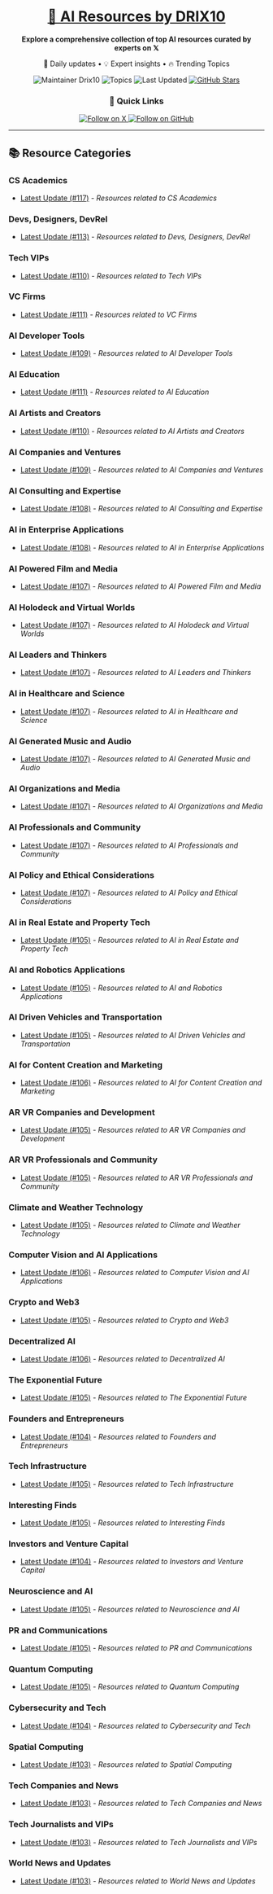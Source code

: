 
<div align="center">
  <h1><a href="https://x.com/DRIX_10_" target="_blank">🚀 AI Resources by DRIX10</a></h1>
  <p><strong>Explore a comprehensive collection of top AI resources curated by experts on 𝕏</strong></p>
  <p>🌟 Daily updates • 💡 Expert insights • 🔥 Trending Topics</p>

  <img src="https://img.shields.io/badge/Maintainer-Drix10-blue?style=for-the-badge" alt="Maintainer Drix10" />
  <img src="https://img.shields.io/badge/Topics-Everything%2C%20AI-red?style=for-the-badge" alt="Topics" />
  <img src="https://img.shields.io/github/last-commit/Drix10/ai-resources?style=for-the-badge&color=5D6D7E" alt="Last Updated" />
  <a href="https://github.com/Drix10/ai-resources"><img src="https://img.shields.io/github/stars/Drix10/ai-resources?style=for-the-badge&color=yellow" alt="GitHub Stars" /></a>

  <br>

  <h3>🌟 Quick Links</h3>
    <a href="https://x.com/DRIX_10_">
      <img src="https://img.shields.io/badge/Follow_on_𝕏-black?style=for-the-badge&logo=x&logoColor=white" alt="Follow on X" />
    </a>
    <a href="https://github.com/Drix10">
      <img src="https://img.shields.io/badge/Follow_on_GitHub-black?style=for-the-badge&logo=github&logoColor=white" alt="Follow on GitHub" />
    </a>
</div>

---

## 📚 Resource Categories

### CS Academics

*   [Latest Update (#117)](https://github.com/Drix10/ai-resources/blob/main/CS%20Academics/resources-117.md) - *Resources related to CS Academics*

### Devs, Designers, DevRel

*   [Latest Update (#113)](https://github.com/Drix10/ai-resources/blob/main/Devs%2C%20Designers%2C%20DevRel/resources-113.md) - *Resources related to Devs, Designers, DevRel*

### Tech VIPs

*   [Latest Update (#110)](https://github.com/Drix10/ai-resources/blob/main/Tech%20VIPs/resources-110.md) - *Resources related to Tech VIPs*

### VC Firms

*   [Latest Update (#111)](https://github.com/Drix10/ai-resources/blob/main/VC%20Firms/resources-111.md) - *Resources related to VC Firms*

### AI Developer Tools

*   [Latest Update (#109)](https://github.com/Drix10/ai-resources/blob/main/AI%20Developer%20Tools/resources-109.md) - *Resources related to AI Developer Tools*

### AI Education

*   [Latest Update (#111)](https://github.com/Drix10/ai-resources/blob/main/AI%20Education/resources-111.md) - *Resources related to AI Education*

### AI Artists and Creators

*   [Latest Update (#110)](https://github.com/Drix10/ai-resources/blob/main/AI%20Artists%20and%20Creators/resources-110.md) - *Resources related to AI Artists and Creators*

### AI Companies and Ventures

*   [Latest Update (#109)](https://github.com/Drix10/ai-resources/blob/main/AI%20Companies%20and%20Ventures/resources-109.md) - *Resources related to AI Companies and Ventures*

### AI Consulting and Expertise

*   [Latest Update (#108)](https://github.com/Drix10/ai-resources/blob/main/AI%20Consulting%20and%20Expertise/resources-108.md) - *Resources related to AI Consulting and Expertise*

### AI in Enterprise Applications

*   [Latest Update (#108)](https://github.com/Drix10/ai-resources/blob/main/AI%20in%20Enterprise%20Applications/resources-108.md) - *Resources related to AI in Enterprise Applications*

### AI Powered Film and Media

*   [Latest Update (#107)](https://github.com/Drix10/ai-resources/blob/main/AI%20Powered%20Film%20and%20Media/resources-107.md) - *Resources related to AI Powered Film and Media*

### AI Holodeck and Virtual Worlds

*   [Latest Update (#107)](https://github.com/Drix10/ai-resources/blob/main/AI%20Holodeck%20and%20Virtual%20Worlds/resources-107.md) - *Resources related to AI Holodeck and Virtual Worlds*

### AI Leaders and Thinkers

*   [Latest Update (#107)](https://github.com/Drix10/ai-resources/blob/main/AI%20Leaders%20and%20Thinkers/resources-107.md) - *Resources related to AI Leaders and Thinkers*

### AI in Healthcare and Science

*   [Latest Update (#107)](https://github.com/Drix10/ai-resources/blob/main/AI%20in%20Healthcare%20and%20Science/resources-107.md) - *Resources related to AI in Healthcare and Science*

### AI Generated Music and Audio

*   [Latest Update (#107)](https://github.com/Drix10/ai-resources/blob/main/AI%20Generated%20Music%20and%20Audio/resources-107.md) - *Resources related to AI Generated Music and Audio*

### AI Organizations and Media

*   [Latest Update (#107)](https://github.com/Drix10/ai-resources/blob/main/AI%20Organizations%20and%20Media/resources-107.md) - *Resources related to AI Organizations and Media*

### AI Professionals and Community

*   [Latest Update (#107)](https://github.com/Drix10/ai-resources/blob/main/AI%20Professionals%20and%20Community/resources-107.md) - *Resources related to AI Professionals and Community*

### AI Policy and Ethical Considerations

*   [Latest Update (#107)](https://github.com/Drix10/ai-resources/blob/main/AI%20Policy%20and%20Ethical%20Considerations/resources-107.md) - *Resources related to AI Policy and Ethical Considerations*

### AI in Real Estate and Property Tech

*   [Latest Update (#105)](https://github.com/Drix10/ai-resources/blob/main/AI%20in%20Real%20Estate%20and%20Property%20Tech/resources-105.md) - *Resources related to AI in Real Estate and Property Tech*

### AI and Robotics Applications

*   [Latest Update (#105)](https://github.com/Drix10/ai-resources/blob/main/AI%20and%20Robotics%20Applications/resources-105.md) - *Resources related to AI and Robotics Applications*

### AI Driven Vehicles and Transportation

*   [Latest Update (#105)](https://github.com/Drix10/ai-resources/blob/main/AI%20Driven%20Vehicles%20and%20Transportation/resources-105.md) - *Resources related to AI Driven Vehicles and Transportation*

### AI for Content Creation and Marketing

*   [Latest Update (#106)](https://github.com/Drix10/ai-resources/blob/main/AI%20for%20Content%20Creation%20and%20Marketing/resources-106.md) - *Resources related to AI for Content Creation and Marketing*

### AR VR Companies and Development

*   [Latest Update (#105)](https://github.com/Drix10/ai-resources/blob/main/AR%20VR%20Companies%20and%20Development/resources-105.md) - *Resources related to AR VR Companies and Development*

### AR VR Professionals and Community

*   [Latest Update (#105)](https://github.com/Drix10/ai-resources/blob/main/AR%20VR%20Professionals%20and%20Community/resources-105.md) - *Resources related to AR VR Professionals and Community*

### Climate and Weather Technology

*   [Latest Update (#105)](https://github.com/Drix10/ai-resources/blob/main/Climate%20and%20Weather%20Technology/resources-105.md) - *Resources related to Climate and Weather Technology*

### Computer Vision and AI Applications

*   [Latest Update (#106)](https://github.com/Drix10/ai-resources/blob/main/Computer%20Vision%20and%20AI%20Applications/resources-106.md) - *Resources related to Computer Vision and AI Applications*

### Crypto and Web3

*   [Latest Update (#105)](https://github.com/Drix10/ai-resources/blob/main/Crypto%20and%20Web3/resources-105.md) - *Resources related to Crypto and Web3*

### Decentralized AI

*   [Latest Update (#106)](https://github.com/Drix10/ai-resources/blob/main/Decentralized%20AI/resources-106.md) - *Resources related to Decentralized AI*

### The Exponential Future

*   [Latest Update (#105)](https://github.com/Drix10/ai-resources/blob/main/The%20Exponential%20Future/resources-105.md) - *Resources related to The Exponential Future*

### Founders and Entrepreneurs

*   [Latest Update (#104)](https://github.com/Drix10/ai-resources/blob/main/Founders%20and%20Entrepreneurs/resources-104.md) - *Resources related to Founders and Entrepreneurs*

### Tech Infrastructure

*   [Latest Update (#105)](https://github.com/Drix10/ai-resources/blob/main/Tech%20Infrastructure/resources-105.md) - *Resources related to Tech Infrastructure*

### Interesting Finds

*   [Latest Update (#105)](https://github.com/Drix10/ai-resources/blob/main/Interesting%20Finds/resources-105.md) - *Resources related to Interesting Finds*

### Investors and Venture Capital

*   [Latest Update (#104)](https://github.com/Drix10/ai-resources/blob/main/Investors%20and%20Venture%20Capital/resources-104.md) - *Resources related to Investors and Venture Capital*

### Neuroscience and AI

*   [Latest Update (#105)](https://github.com/Drix10/ai-resources/blob/main/Neuroscience%20and%20AI/resources-105.md) - *Resources related to Neuroscience and AI*

### PR and Communications

*   [Latest Update (#105)](https://github.com/Drix10/ai-resources/blob/main/PR%20and%20Communications/resources-105.md) - *Resources related to PR and Communications*

### Quantum Computing

*   [Latest Update (#105)](https://github.com/Drix10/ai-resources/blob/main/Quantum%20Computing/resources-105.md) - *Resources related to Quantum Computing*

### Cybersecurity and Tech

*   [Latest Update (#104)](https://github.com/Drix10/ai-resources/blob/main/Cybersecurity%20and%20Tech/resources-104.md) - *Resources related to Cybersecurity and Tech*

### Spatial Computing

*   [Latest Update (#103)](https://github.com/Drix10/ai-resources/blob/main/Spatial%20Computing/resources-103.md) - *Resources related to Spatial Computing*

### Tech Companies and News

*   [Latest Update (#103)](https://github.com/Drix10/ai-resources/blob/main/Tech%20Companies%20and%20News/resources-103.md) - *Resources related to Tech Companies and News*

### Tech Journalists and VIPs

*   [Latest Update (#103)](https://github.com/Drix10/ai-resources/blob/main/Tech%20Journalists%20and%20VIPs/resources-103.md) - *Resources related to Tech Journalists and VIPs*

### World News and Updates

*   [Latest Update (#103)](https://github.com/Drix10/ai-resources/blob/main/World%20News%20and%20Updates/resources-103.md) - *Resources related to World News and Updates*

